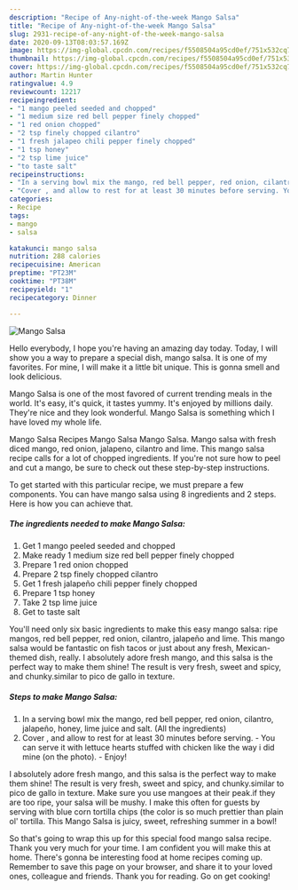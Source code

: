 ```yaml
---
description: "Recipe of Any-night-of-the-week Mango Salsa"
title: "Recipe of Any-night-of-the-week Mango Salsa"
slug: 2931-recipe-of-any-night-of-the-week-mango-salsa
date: 2020-09-13T08:03:57.169Z
image: https://img-global.cpcdn.com/recipes/f5508504a95cd0ef/751x532cq70/mango-salsa-recipe-main-photo.jpg
thumbnail: https://img-global.cpcdn.com/recipes/f5508504a95cd0ef/751x532cq70/mango-salsa-recipe-main-photo.jpg
cover: https://img-global.cpcdn.com/recipes/f5508504a95cd0ef/751x532cq70/mango-salsa-recipe-main-photo.jpg
author: Martin Hunter
ratingvalue: 4.9
reviewcount: 12217
recipeingredient:
- "1 mango peeled seeded and chopped"
- "1 medium size red bell pepper finely chopped"
- "1 red onion chopped"
- "2 tsp finely chopped cilantro"
- "1 fresh jalapeo chili pepper finely chopped"
- "1 tsp honey"
- "2 tsp lime juice"
- "to taste salt"
recipeinstructions:
- "In a serving bowl mix the mango, red bell pepper, red onion, cilantro, jalapeño, honey, lime juice and salt. (All the ingredients)"
- "Cover , and allow to rest for at least 30 minutes before serving. You can serve it with lettuce hearts stuffed with chicken like the way i did mine (on the photo). Enjoy!"
categories:
- Recipe
tags:
- mango
- salsa

katakunci: mango salsa 
nutrition: 288 calories
recipecuisine: American
preptime: "PT23M"
cooktime: "PT38M"
recipeyield: "1"
recipecategory: Dinner

---
```



![Mango Salsa](https://img-global.cpcdn.com/recipes/f5508504a95cd0ef/751x532cq70/mango-salsa-recipe-main-photo.jpg)

Hello everybody, I hope you're having an amazing day today. Today, I will show you a way to prepare a special dish, mango salsa. It is one of my favorites. For mine, I will make it a little bit unique. This is gonna smell and look delicious.

Mango Salsa is one of the most favored of current trending meals in the world. It's easy, it's quick, it tastes yummy. It's enjoyed by millions daily. They're nice and they look wonderful. Mango Salsa is something which I have loved my whole life.

Mango Salsa Recipes Mango Salsa Mango Salsa. Mango salsa with fresh diced mango, red onion, jalapeno, cilantro and lime. This mango salsa recipe calls for a lot of chopped ingredients. If you&#39;re not sure how to peel and cut a mango, be sure to check out these step-by-step instructions.


To get started with this particular recipe, we must prepare a few components. You can have mango salsa using 8 ingredients and 2 steps. Here is how you can achieve that.

<!--inarticleads1-->

##### The ingredients needed to make Mango Salsa:

1. Get 1 mango peeled seeded and chopped
1. Make ready 1 medium size red bell pepper finely chopped
1. Prepare 1 red onion chopped
1. Prepare 2 tsp finely chopped cilantro
1. Get 1 fresh jalapeño chili pepper finely chopped
1. Prepare 1 tsp honey
1. Take 2 tsp lime juice
1. Get to taste salt


You&#39;ll need only six basic ingredients to make this easy mango salsa: ripe mangos, red bell pepper, red onion, cilantro, jalapeño and lime. This mango salsa would be fantastic on fish tacos or just about any fresh, Mexican-themed dish, really. I absolutely adore fresh mango, and this salsa is the perfect way to make them shine! The result is very fresh, sweet and spicy, and chunky.similar to pico de gallo in texture. 

<!--inarticleads2-->

##### Steps to make Mango Salsa:

1. In a serving bowl mix the mango, red bell pepper, red onion, cilantro, jalapeño, honey, lime juice and salt. (All the ingredients)
1. Cover , and allow to rest for at least 30 minutes before serving. - You can serve it with lettuce hearts stuffed with chicken like the way i did mine (on the photo). - Enjoy!


I absolutely adore fresh mango, and this salsa is the perfect way to make them shine! The result is very fresh, sweet and spicy, and chunky.similar to pico de gallo in texture. Make sure you use mangoes at their peak.if they are too ripe, your salsa will be mushy. I make this often for guests by serving with blue corn tortilla chips (the color is so much prettier than plain ol&#39; tortilla. This Mango Salsa is juicy, sweet, refreshing summer in a bowl! 

So that's going to wrap this up for this special food mango salsa recipe. Thank you very much for your time. I am confident you will make this at home. There's gonna be interesting food at home recipes coming up. Remember to save this page on your browser, and share it to your loved ones, colleague and friends. Thank you for reading. Go on get cooking!
